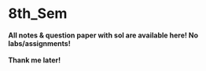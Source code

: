 # 8th_Sem
<b>All notes & question paper with sol are available here!<b>
<b>No labs/assignments!<b>
<br><br>Thank me later!
